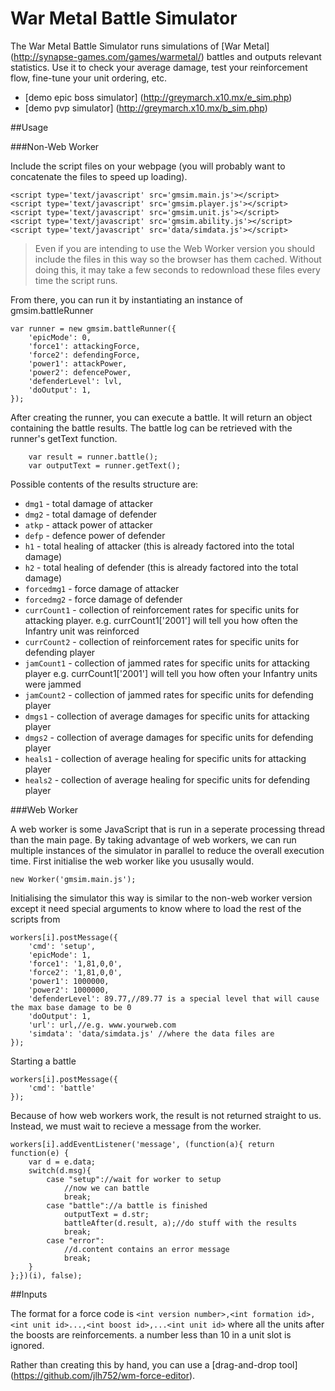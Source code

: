 War Metal Battle Simulator
==========================

The War Metal Battle Simulator runs simulations of [War Metal] (http://synapse-games.com/games/warmetal/) battles and outputs relevant statistics. Use it to check your average damage, test your reinforcement flow, fine-tune your unit ordering, etc.

* [demo epic boss simulator] (http://greymarch.x10.mx/e_sim.php)
* [demo pvp simulator] (http://greymarch.x10.mx/b_sim.php)

##Usage

###Non-Web Worker

Include the script files on your webpage (you will probably want to concatenate the files to speed up loading).

```
<script type='text/javascript' src='gmsim.main.js'></script>
<script type='text/javascript' src='gmsim.player.js'></script>
<script type='text/javascript' src='gmsim.unit.js'></script>
<script type='text/javascript' src='gmsim.ability.js'></script>
<script type='text/javascript' src='data/simdata.js'></script>
```

>Even if you are intending to use the Web Worker version you should include the files in this way so the browser has them cached. Without doing this, it may take a few seconds to redownload these files every time the script runs.

From there, you can run it by instantiating an instance of gmsim.battleRunner

```
var runner = new gmsim.battleRunner({
	'epicMode': 0,
	'force1': attackingForce,
	'force2': defendingForce,
	'power1': attackPower,
	'power2': defencePower,
	'defenderLevel': lvl,
	'doOutput': 1,
});
```

After creating the runner, you can execute a battle. It will return an object containing the battle results. The battle log can be retrieved with the runner's getText function.

```
	var result = runner.battle();
	var outputText = runner.getText();
```

Possible contents of the results structure are:
* `dmg1` - total damage of attacker
* `dmg2` - total damage of defender
* `atkp` - attack power of attacker
* `defp` - defence power of defender
* `h1` - total healing of attacker (this is already factored into the total damage)
* `h2` - total healing of defender (this is already factored into the total damage)
* `forcedmg1` - force damage of attacker
* `forcedmg2` - force damage of defender
* `currCount1` - collection of reinforcement rates for specific units for attacking player. e.g. currCount1['2001'] will tell you how often the Infantry unit was reinforced
* `currCount2` - collection of reinforcement rates for specific units for defending player
* `jamCount1` - collection of jammed rates for specific units for attacking player e.g. currCount1['2001'] will tell you how often your Infantry units were jammed
* `jamCount2` - collection of jammed rates for specific units for defending player
* `dmgs1` - collection of average damages for specific units for attacking player
* `dmgs2` - collection of average damages for specific units for defending player
* `heals1` - collection of average healing for specific units for attacking player
* `heals2` - collection of average healing for specific units for defending player

###Web Worker

A web worker is some JavaScript that is run in a seperate processing thread than the main page. By taking advantage of web workers, we can run multiple instances of the simulator in parallel to reduce the overall execution time. First initialise the web worker like you ususally would.

```
new Worker('gmsim.main.js');
```

Initialising the simulator this way is similar to the non-web worker version except it need special arguments to know where to load the rest of the scripts from

```
workers[i].postMessage({
	'cmd': 'setup',
	'epicMode': 1,
	'force1': '1,81,0,0',
	'force2': '1,81,0,0',
	'power1': 1000000,
	'power2': 1000000,
	'defenderLevel': 89.77,//89.77 is a special level that will cause the max base damage to be 0
	'doOutput': 1,
	'url': url,//e.g. www.yourweb.com
	'simdata': 'data/simdata.js' //where the data files are
});
```

Starting a battle
```
workers[i].postMessage({
	'cmd': 'battle'
});
```

Because of how web workers work, the result is not returned straight to us. Instead, we must wait to recieve a message from the worker.

```
workers[i].addEventListener('message', (function(a){ return function(e) {
	var d = e.data;
	switch(d.msg){
		case "setup"://wait for worker to setup
			//now we can battle
			break;
		case "battle"://a battle is finished
			outputText = d.str;
			battleAfter(d.result, a);//do stuff with the results
			break;
		case "error":
			//d.content contains an error message
			break;
	}
};})(i), false);
```

##Inputs

The format for a force code is
`<int version number>,<int formation id>,<int unit id>...,<int boost id>,...<int unit id>`
where all the units after the boosts are reinforcements. a number less than 10 in a unit slot is ignored.

Rather than creating this by hand, you can use a [drag-and-drop tool] (https://github.com/jlh752/wm-force-editor).
